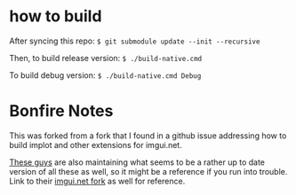 # how to build

After syncing this repo:
`$ git submodule update --init --recursive`

Then, to build release version:
`$ ./build-native.cmd`

To build debug version:
`$ ./build-native.cmd Debug`

# Bonfire Notes

This was forked from a fork that I found in a github issue addressing how to build implot and other extensions for imgui.net.

[These guys](https://github.com/ZingBallyhoo/ImGui.NET-nativebuild) are also maintaining what seems to be a rather up to date version of all these as well, so it might be a reference if you run into trouble.  Link to their [imgui.net fork](https://github.com/ZingBallyhoo/ImGui.NET) as well for reference.